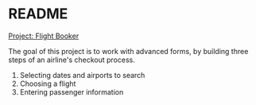 # README

[Project: Flight Booker](https://www.theodinproject.com/lessons/ruby-on-rails-flight-booker)

The goal of this project is to work with advanced forms, by building three steps of an airline's checkout process.

1. Selecting dates and airports to search
2. Choosing a flight
3. Entering passenger information
